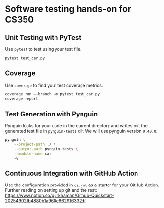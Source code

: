 # Software testing hands-on for CS350

## Unit Testing with PyTest
Use `pytest` to test using your test file.
```bash
pytest test_car.py
```
## Coverage
Use `coverage` to find your test coverage metrics.
```bash
coverage run –-branch –m pytest test_car.py
coverage report
```

## Test Generation with Pynguin
Pynguin looks for your code in the current directory and writes out the generated test file in `pynguin-tests` dir. We will use pynguin version `0.40.0`.
```bash
pynguin \
    --project-path ./ \
    --output-path pynguin-tests \
    --module-name car
    -v
```

## Continuous Integration with GitHub Action
Use the configuration provided in `ci.yml` as a starter for your GitHub Action.
Further reading on setting up git and the rest: https://www.notion.so/gurkhaman/Github-Quickstart-202549021b4880b1a960e662916332df
